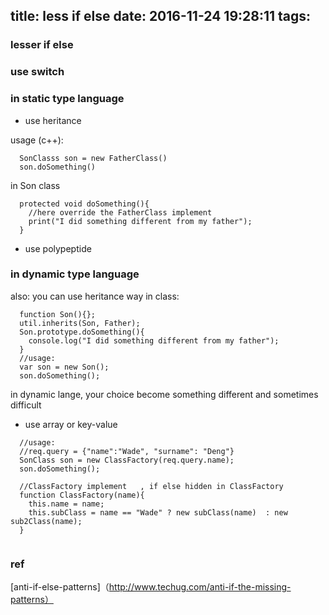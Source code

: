 title: less if else
date: 2016-11-24 19:28:11
tags:
---

### lesser if else

### use switch

###  in static type language

 - use heritance

  usage (c++):

  ```
    SonClasss son = new FatherClass()
    son.doSomething()

  ```

  in Son class

  ```
    protected void doSomething(){
      //here override the FatherClass implement
      print("I did something different from my father");
    }
  ```


 - use polypeptide


### in dynamic type language

  also: you can use heritance way  in class:

```
  function Son(){};
  util.inherits(Son, Father);
  Son.prototype.doSomething(){
    console.log("I did something different from my father");
  }
  //usage:
  var son = new Son();
  son.doSomething();
```

in dynamic lange, your choice become something different and sometimes difficult

 - use array or key-value
  
```
  //usage:
  //req.query = {"name":"Wade", "surname": "Deng"}
  SonClass son = new ClassFactory(req.query.name);
  son.doSomething();
  
  //ClassFactory implement   , if else hidden in ClassFactory
  function ClassFactory(name){
    this.name = name;
    this.subClass = name == "Wade" ? new subClass(name)  : new sub2Class(name);
  }
  

```



### ref
[anti-if-else-patterns]（http://www.techug.com/anti-if-the-missing-patterns）  
